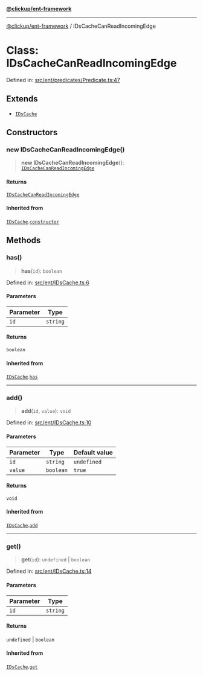 [**@clickup/ent-framework**](../README.md)

***

[@clickup/ent-framework](../globals.md) / IDsCacheCanReadIncomingEdge

# Class: IDsCacheCanReadIncomingEdge

Defined in: [src/ent/predicates/Predicate.ts:47](https://github.com/clickup/ent-framework/blob/master/src/ent/predicates/Predicate.ts#L47)

## Extends

- [`IDsCache`](IDsCache.md)

## Constructors

### new IDsCacheCanReadIncomingEdge()

> **new IDsCacheCanReadIncomingEdge**(): [`IDsCacheCanReadIncomingEdge`](IDsCacheCanReadIncomingEdge.md)

#### Returns

[`IDsCacheCanReadIncomingEdge`](IDsCacheCanReadIncomingEdge.md)

#### Inherited from

[`IDsCache`](IDsCache.md).[`constructor`](IDsCache.md#constructors)

## Methods

### has()

> **has**(`id`): `boolean`

Defined in: [src/ent/IDsCache.ts:6](https://github.com/clickup/ent-framework/blob/master/src/ent/IDsCache.ts#L6)

#### Parameters

| Parameter | Type |
| ------ | ------ |
| `id` | `string` |

#### Returns

`boolean`

#### Inherited from

[`IDsCache`](IDsCache.md).[`has`](IDsCache.md#has)

***

### add()

> **add**(`id`, `value`): `void`

Defined in: [src/ent/IDsCache.ts:10](https://github.com/clickup/ent-framework/blob/master/src/ent/IDsCache.ts#L10)

#### Parameters

| Parameter | Type | Default value |
| ------ | ------ | ------ |
| `id` | `string` | `undefined` |
| `value` | `boolean` | `true` |

#### Returns

`void`

#### Inherited from

[`IDsCache`](IDsCache.md).[`add`](IDsCache.md#add)

***

### get()

> **get**(`id`): `undefined` \| `boolean`

Defined in: [src/ent/IDsCache.ts:14](https://github.com/clickup/ent-framework/blob/master/src/ent/IDsCache.ts#L14)

#### Parameters

| Parameter | Type |
| ------ | ------ |
| `id` | `string` |

#### Returns

`undefined` \| `boolean`

#### Inherited from

[`IDsCache`](IDsCache.md).[`get`](IDsCache.md#get)

